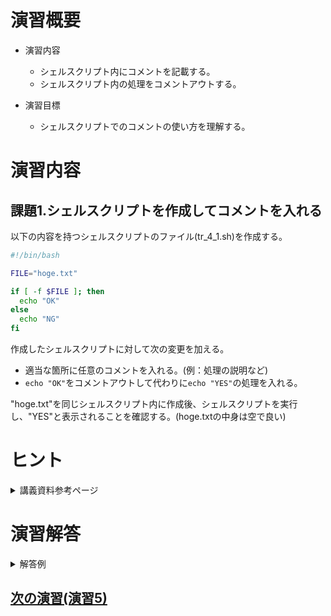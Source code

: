 # 演習概要
- 演習内容
  - シェルスクリプト内にコメントを記載する。
  - シェルスクリプト内の処理をコメントアウトする。

- 演習目標
  - シェルスクリプトでのコメントの使い方を理解する。

# 演習内容

## 課題1.シェルスクリプトを作成してコメントを入れる
以下の内容を持つシェルスクリプトのファイル(tr_4_1.sh)を作成する。  

``` sh
#!/bin/bash

FILE="hoge.txt"

if [ -f $FILE ]; then
  echo "OK"
else
  echo "NG"
fi
```

作成したシェルスクリプトに対して次の変更を加える。  
  - 適当な箇所に任意のコメントを入れる。(例：処理の説明など)
  - `echo "OK"`をコメントアウトして代わりに`echo "YES"`の処理を入れる。

"hoge.txt"を同じシェルスクリプト内に作成後、シェルスクリプトを実行し、"YES"と表示されることを確認する。(hoge.txtの中身は空で良い)  

# ヒント
<details><summary>講義資料参考ページ</summary><div>

- メタキャラクタ
  - p90
</div></details>

# 演習解答  

<details><summary>解答例</summary><div>

## 課題1. シェルスクリプトを作成してコメントを入れる　解答例
シェルスクリプトファイル"tr_4_1.sh"をエディタから作成し、下記の内容を書き込む。  

``` sh
#!/bin/bash
FILE="hoge.txt"　# 確認対象のファイルを指定

# hoge.txtが存在する場合は"YES",存在しない場合は"NG"を出力
if [ -f $FILE ]; then
  #echo "OK"
  echo "YES"
else
  echo "NG"
fi
```

<details><summary>課題1のシェルスクリプトの内容解説</summary><div>

- `#`　…　コメントを書くときは`#`を使用する。#の後のコマンドは実行されないため、スクリプトの説明とか不要な処理を一旦とめる、といったことが可能になる。講義資料p90を参照。
</div></details>

次のコマンドを実行して、hoge.txtを作成する。  

```
touch hoge.txt
```

tr_4_1.shを実行する。  

```
bash tr_4_1.sh
```

以下の内容がターミナル上に表示されていることを確認。  

```
YES
```

</div></details>

## [次の演習(演習5)](./演習5.md)